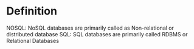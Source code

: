 # Definition

NOSQL: NoSQL databases are primarily called as Non-relational or distributed database
SQL: SQL databases are primarily called RDBMS or Relational Databases